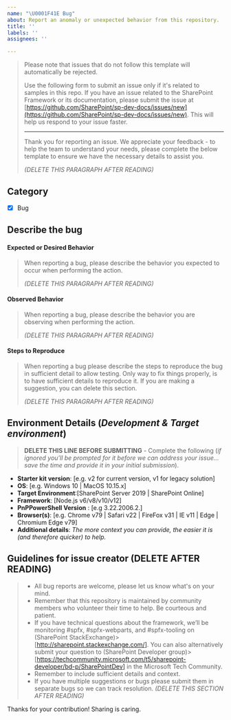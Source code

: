 ```yaml
---
name: "\U0001F41E Bug"
about: Report an anomaly or unexpected behavior from this repository.
title: ''
labels: ''
assignees: ''

---
```


> Please note that issues that do not follow this template will automatically be rejected.
>
> Use the following form to submit an issue only if it's related to samples in this repo. If you have an issue related to the SharePoint Framework or its documentation, please submit the issue at [https://github.com/SharePoint/sp-dev-docs/issues/new](https://github.com/SharePoint/sp-dev-docs/issues/new). This will help us respond to your issue faster.
> 
> ----
> 
> Thank you for reporting an issue. We appreciate your feedback - to help the team to understand your needs, please complete the below template to ensure we have the necessary details to assist you.
> 
> _(DELETE THIS PARAGRAPH AFTER READING)_

## Category

- [x] Bug

## Describe the bug

#### Expected or Desired Behavior

> When reporting a bug, please describe the behavior you expected to occur when performing the action.
>
> _(DELETE THIS PARAGRAPH AFTER READING)_
>

#### Observed Behavior

>When reporting a bug, please describe the behavior you are observing when performing the action.
>
> _(DELETE THIS PARAGRAPH AFTER READING)_
>

#### Steps to Reproduce

> When reporting a bug please describe the steps to reproduce the bug in sufficient detail to allow testing. Only way to fix things properly, is to have sufficient details to reproduce it. If you are making a suggestion, you can delete this section.
>
> _(DELETE THIS PARAGRAPH AFTER READING)_
>

## Environment Details (*Development & Target environment*)

> **DELETE THIS LINE BEFORE SUBMITTING** - Complete the following (*if ignored you'll be prompted for it before we can address your issue... save the time and provide it in your initial submission*).
- **Starter kit version**: [e.g. v2 for current version, v1 for legacy solution]
- **OS**: [e.g. Windows 10 | MacOS 10.15.x]
- **Target Environment**:[SharePoint Server 2019 | SharePoint Online]
- **Framework**: [Node.js v6/v8/v10/v12]
- **PnPPowerShell Version** : [e.g 3.22.2006.2.]
- **Browser(s)**: [e.g. Chrome v79 | Safari v22 | FireFox v31 | IE v11 | Edge | Chromium Edge v79]
- **Additional details**: *The more context you can provide, the easier it is (and therefore quicker) to help.*

## Guidelines for issue creator (DELETE AFTER READING)

> - All bug reports are welcome, please let us know what's on your mind.
> - Remember that this repository is maintained by community members who volunteer their time to help. Be courteous and patient.
> - If you have technical questions about the framework, we’ll be monitoring #spfx, #spfx-webparts, and #spfx-tooling on (SharePoint StackExchange)> [http://sharepoint.stackexchange.com/]. You can also alternatively submit your question to (SharePoint Developer group)> [https://techcommunity.microsoft.com/t5/sharepoint-developer/bd-p/SharePointDev] in the Microsoft Tech Community.
> - Remember to include sufficient details and context.
> - If you have multiple suggestions or bugs please submit them in separate bugs so we can track resolution.
> _(DELETE THIS SECTION AFTER READING)_

Thanks for your contribution! Sharing is caring.
